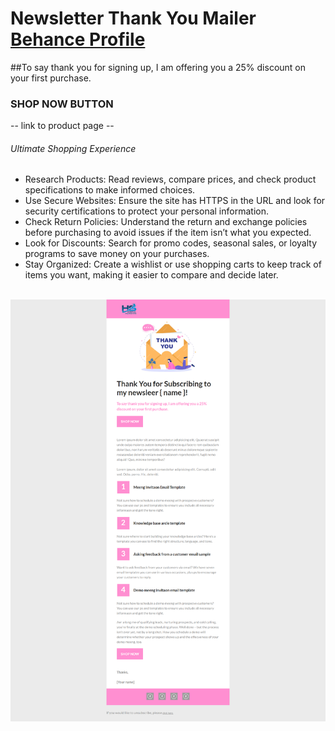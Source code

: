 # Newsletter Thank You Mailer <a href="https://www.behance.net/dhirukumar">Behance Profile </a>

##To say thank you for signing up, I am offering you a 25% discount on your first purchase.

### SHOP NOW BUTTON
-- link to product page --
###### Ultimate Shopping Experience
<ul>
  <li>Research Products: Read reviews, compare prices, and check product specifications to make informed choices.</li>
  <li>Use Secure Websites: Ensure the site has HTTPS in the URL and look for security certifications to protect your personal information.</li>
  <li>Check Return Policies: Understand the return and exchange policies before purchasing to avoid issues if the item isn’t what you expected.</li>
  <li>Look for Discounts: Search for promo codes, seasonal sales, or loyalty programs to save money on your purchases.</li>
  <li>Stay Organized: Create a wishlist or use shopping carts to keep track of items you want, making it easier to compare and decide later.</li>
</ul>
<br>
<img src="https://raw.githubusercontent.com/vdharmendra/newsletter_thankyou_mailer/refs/heads/main/mailer-template.png" alt="newsletter-thankyou-mailer" width="575px" />


